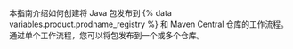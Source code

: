 本指南介绍如何创建将 Java 包发布到 {% data variables.product.prodname_registry %} 和 Maven Central 仓库的工作流程。 通过单个工作流程，您可以将包发布到一个或多个仓库。
